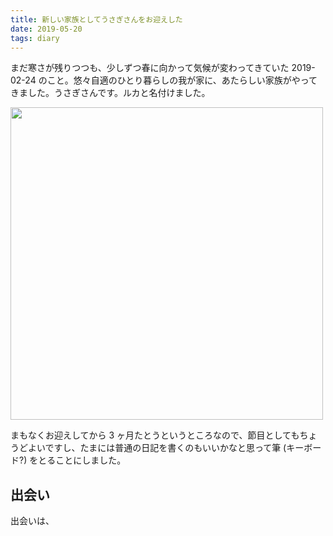 ```yaml
---
title: 新しい家族としてうさぎさんをお迎えした
date: 2019-05-20
tags: diary
---
```


まだ寒さが残りつつも、少しずつ春に向かって気候が変わってきていた 2019-02-24 のこと。悠々自適のひとり暮らしの我が家に、あたらしい家族がやってきました。うさぎさんです。ルカと名付けました。

<img src="/images/2019/05/20/ruka_001.jpg" style="width: 500px;">

まもなくお迎えしてから 3 ヶ月たとうというところなので、節目としてもちょうどよいですし、たまには普通の日記を書くのもいいかなと思って筆 (キーボード?) をとることにしました。

## 出会い

出会いは、
